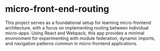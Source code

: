 # micro-front-end-routing
This project serves as a foundational setup for learning micro-frontend architecture, with a focus on implementing routing between individual micro-apps. Using React and Webpack, this app provides a minimal environment for experimenting with module federation, dynamic imports, and navigation patterns common in micro-frontend applications.
